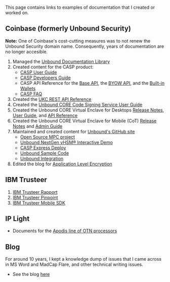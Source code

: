 This page contains links to examples of documentation that I created or worked on.

## Coinbase (formerly Unbound Security)

**Note:** One of Coinbase's cost-cutting measures was to not renew the Unbound Security domain name. Consequently, years of documentation are no longer accesible.

1. Managed the [Unbound Documentation Library](https://www.unboundsecurity.com/docs/TechDocs/Unbound_Doc_Versions-HTML/Content/Products/UnboundDocLibrary/Technical_Document_Versions.htm)
2. Created content for the CASP product:
    - [CASP User Guide](https://www.unboundsecurity.com/docs/CASP/CASP_User_Guide/Content/Products/Unbound_Cover_Page.htm)
    - [CASP Developers Guide](https://www.unboundsecurity.com/docs/CASP/CASP_Developers_Guide/Content/Products/Unbound_Cover_Page.htm)
    - CASP API Reference for the [Base API](https://www.unboundsecurity.com/docs/CASP/API/casp-base.html#unbound-crypto-asset-security-platform-casp-management-api), the [BYOW API](https://www.unboundsecurity.com/docs/CASP/API/casp-byow.html#unbound-crypto-asset-security-platform-casp-management-api), and the [Built-in Wallets](https://www.unboundsecurity.com/docs/CASP/API/casp-coin.html#unbound-crypto-asset-security-platform-casp-management-api)
    - [CASP FAQ](https://www.unboundsecurity.com/docs/CASP/CASP_FAQ/Content/Products/Unbound_Cover_Page.htm)
1. Created the [UKC REST API Reference](http://www.unboundsecurity.com/docs/ukc_rest/ukc.html)
2. Created the [Unbound CORE Code Signing Service User Guide](https://www.unboundsecurity.com/docs/CORE/CORE-CSS/Content/Products/Unbound_Cover_Page.htm)
3. Created the Unbound CORE Virtual Enclave for Desktops [Release Notes](https://www.unboundsecurity.com/docs/CORE-Enclave/CORE-Enclave-Release-Notes/Content/Products/Unbound_Cover_Page.htm), [User Guide](https://www.unboundsecurity.com/docs/CORE-Enclave/CORE-Enclave-User-Guide/Content/Products/Unbound_Cover_Page.htm), and [API Reference](https://www.unboundsecurity.com/docs/CORE-Enclave/CORE-Enclave-API/index.html)
4. Created the Unbound CORE Virtual Enclave for Mobile (CoT) [Release Notes](https://www.unboundsecurity.com/docs/CoT/CoT_Release_Notes-HTML/Content/Products/Unbound_Cover_Page.htm) and [Admin Guide](https://www.unboundsecurity.com/docs/CoT/CoT_Admin_Guide/Content/Products/Unbound_Cover_Page.htm)
5. Maintained and created content for [Unbound's GitHub site](https://github.com/unboundsecurity)
   - [Open Source MPC project](https://github.com/unboundsecurity/blockchain-crypto-mpc)
   - [Unbound NextGen vHSM® Interactive Demo](https://github.com/unboundsecurity/Unbound-NextGen-vHSM-Interactive-Demo)
   - [CASP Express Deploy](https://github.com/unboundsecurity/casp-express-deploy)
   - [Unbound Sample Code](https://github.com/unboundsecurity/unbound-sample-code)
   - [Unbound Integration](https://github.com/unboundsecurity/unbound-integration)
6. Edited the blog for [Application Level Encryption](https://www.unboundsecurity.com/blog/application-level-encryption/)

## IBM Trusteer

1. [IBM Trusteer Rapport](https://www.ibm.com/docs/en/trusteer-rapport)
2. [IBM Trusteer Pinpoint](https://www.ibm.com/docs/en/trusteer-pinpoint)
3. [IBM Trusteer Mobile SDK](https://www.ibm.com/docs/en/trusteer-mobile-sdk)


## IP Light

- Documents for the [Apodis line of OTN processors](http://www.tera-pass.com/index.php?dir=site&page=content&cs=5026&langpage=eng)

## Blog

For around 10 years, I kept a knowledge dump of issues that I came across in MS Word and MadCap Flare, and other technical writing issues.
   - See the blog [here](https://phlogtastic.home.blog/)
